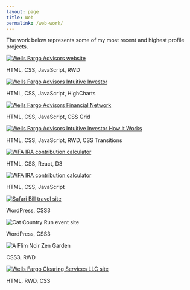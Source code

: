```yaml
---
layout: page
title: Web
permalink: /web-work/
---
```

The work below represents some of my most recent and highest profile projects.
<section id="web" class="thumbnails__web">

<div class="webBlock"><a href="https://www.wellsfargoadvisors.com" target="_blank"><img class="webBlock__image" src="/img/wfa.jpg" alt="Wells Fargo Advisors website"></a><p>HTML, CSS, JavaScript, RWD</p></div>
<div class="webBlock"><a href="http://web.archive.org/web/20171107092912/https://www.wellsfargoadvisors.com/services/intuitive-investor.htm" target="_blank"><img class="webBlock__image" src="/img/ii-rev-two.jpg" alt="Wells Fargo Advisors Intuitive Investor"></a><p>HTML, CSS, JavaScript, HighCharts</p></div>
<div class="webBlock"><a href="https://www.wfafinet.com" target="_blank"><img class="webBlock__image" src="/img/finet-rev-three" alt="Wells Fargo Advisors Financial Network"></a><p>HTML, CSS, JavaScript, CSS Grid</p></div>
<div class="webBlock"><a href="https://www.wellsfargoadvisors.com/services/intuitive-investor/how-it-works.htm" target="_blank"><img class="webBlock__image" src="/img/howItWorks.jpg" alt="Wells Fargo Advisors Intuitive Investor How it Works"></a><p>HTML, CSS, JavaScript, RWD, CSS Transitions</p></div>
<div class="webBlock"><a href="https://www.wellsfargoadvisors.com/planning/ira-potential" target="_blank"><img class="webBlock__image" src="/img/ira-potential" alt="WFA IRA contribution calculator"></a><p>HTML, CSS, React, D3</p></div>
<div class="webBlock"><a href="https://www.wellsfargoadvisors.com/planning/ira-contribution-calculator" target="_blank"><img class="webBlock__image" src="/img/ira.jpg" alt="WFA IRA contribution calculator"></a><p>HTML, CSS, JavaScript</p></div>
<div class="webBlock"><a href="http://safaribill.com" target="_blank"><img class="webBlock__image" src="/img/safaribill.jpg" alt="Safari Bill travel site"></a><p>WordPress, CSS3</p></div>
<div class="webBlock"><img class="webBlock__image" src="/img/catCountryRun.jpg" alt="Cat Country Run event site"><p>WordPress, CSS3</p></div>
<div class="webBlock"><img class="webBlock__image" src="/img/cssZen.jpg" alt="A Flim Noir Zen Garden"><p>CSS3, RWD</p></div>
<div class="webBlock"><a href="https://www.wellsfargoclearingservicesllc.com/index.htm" target="_blank"><img class="webBlock__image" src="/img/wfcs.jpg" alt="Wells Fargo Clearing Services LLC site"></a><p>HTML, RWD, CSS</p></div>

</section>